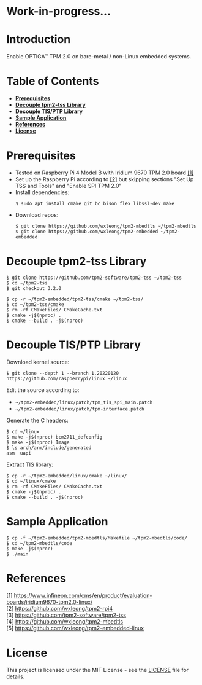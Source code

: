 # Work-in-progress...

# Introduction

Enable OPTIGA™ TPM 2.0 on bare-metal / non-Linux embedded systems.

# Table of Contents

- **[Prerequisites](#prerequisites)**
- **[Decouple tpm2-tss Library](#decouple-tpm2-tss-library)**
- **[Decouple TIS/PTP Library](#decouple-tisptp-library)**
- **[Sample Application](#sample-application)**
- **[References](#references)**
- **[License](#license)**

# Prerequisites

- Tested on Raspberry Pi 4 Model B with Iridium 9670 TPM 2.0 board [[1]](#1) 
- Set up the Raspberry Pi according to [[2]](#2) but skipping sections "Set Up TSS and Tools" and "Enable SPI TPM 2.0"
- Install dependencies:
    ```
    $ sudo apt install cmake git bc bison flex libssl-dev make
    ```
    <!-- $ sudo apt install cmake crossbuild-essential-armhf -->
- Download repos:
    ```
    $ git clone https://github.com/wxleong/tpm2-mbedtls ~/tpm2-mbedtls
    $ git clone https://github.com/wxleong/tpm2-embedded ~/tpm2-embedded
    ```

# Decouple tpm2-tss Library

```
$ git clone https://github.com/tpm2-software/tpm2-tss ~/tpm2-tss
$ cd ~/tpm2-tss
$ git checkout 3.2.0

$ cp -r ~/tpm2-embedded/tpm2-tss/cmake ~/tpm2-tss/
$ cd ~/tpm2-tss/cmake
$ rm -rf CMakeFiles/ CMakeCache.txt
$ cmake -j$(nproc) .
$ cmake --build . -j$(nproc)
```

# Decouple TIS/PTP Library

Download kernel source:
```
$ git clone --depth 1 --branch 1.20220120 https://github.com/raspberrypi/linux ~/linux
```

Edit the source according to:
- `~/tpm2-embedded/linux/patch/tpm_tis_spi_main.patch`
- `~/tpm2-embedded/linux/patch/tpm-interface.patch`

Generate the C headers:
```
$ cd ~/linux
$ make -j$(nproc) bcm2711_defconfig
$ make -j$(nproc) Image
$ ls arch/arm/include/generated
asm  uapi
```
<!--
No need to complete the "Image" build, headers are generated at the very beginning, CTRL+C to interrupt the build.
But to be safe, just complete the build...:')
-->
<!--
Cross-compile:
$ make -j$(nproc) ARCH=arm CROSS_COMPILE=arm-linux-gnueabihf- bcm2711_defconfig
$ make -j$(nproc) ARCH=arm CROSS_COMPILE=arm-linux-gnueabihf- Image
-->
<!--
Not all profiles will work, tested the following and NOT working:
 - multi_v7_defconfig: Beaglebone Black Wireless (32-bit ARM)
 - bcm2835_defconfig: Raspberry Pi (32-bit ARM)
 - tinyconfig: 32-bit ARM
-->

Extract TIS library:
```
$ cp -r ~/tpm2-embedded/linux/cmake ~/linux/
$ cd ~/linux/cmake
$ rm -rf CMakeFiles/ CMakeCache.txt
$ cmake -j$(nproc) .
$ cmake --build . -j$(nproc)
```
<!-- Linux kernel .cofig file will be converted to ~/linux/include/generated/autoconf.h -->
<!-- autoconf.h is included in ~/linux/kconfig.h -->

# Sample Application

```
$ cp -f ~/tpm2-embedded/tpm2-mbedtls/Makefile ~/tpm2-mbedtls/code/
$ cd ~/tpm2-mbedtls/code
$ make -j$(nproc)
$ ./main
```

# References

<a id="1">[1] https://www.infineon.com/cms/en/product/evaluation-boards/iridium9670-tpm2.0-linux/</a><br>
<a id="2">[2] https://github.com/wxleong/tpm2-rpi4</a><br>
<a id="3">[3] https://github.com/tpm2-software/tpm2-tss</a><br>
<a id="4">[4] https://github.com/wxleong/tpm2-mbedtls</a><br>
<a id="5">[5] https://github.com/wxleong/tpm2-embedded-linux</a><br>

# License

This project is licensed under the MIT License - see the [LICENSE](LICENSE) file for details.
